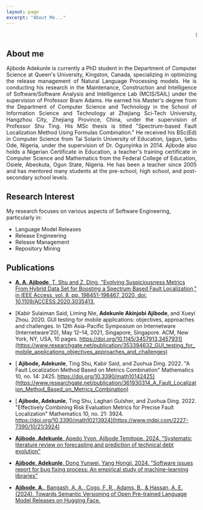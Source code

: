 ```yaml
---
layout: page
excerpt: "About Me..."
---
```


<marquee behavior="scroll" direction="left">DAILY MANNA: What have you achieved today???</marquee>


## About me
<div align="justify"> 
Ajibode Adekunle is currently a PhD student in the Department of Computer Science at Queen's University, Kingston, Canada, specializing in optimizing the release management of Natural Language Processing models. He is conducting his research in the Maintenance, Construction and Intelligence of Software/Software Analysis and Intelligence Lab (MCIS/SAIL) under the supervision of Professor Bram Adams.
He earned his Master's degree from the Department of Computer Science and Technology in the School of Information Science and Technology at Zhejiang Sci-Tech University, Hangzhou City, Zhejiang Province, China, under the supervision of Professor Shu Ting. His MSc thesis is titled "Spectrum-based Fault Localization Method Using Formulas Combination."
He received his BSc(Ed) in Computer Science from Tai Solarin University of Education, Ijagun, Ijebu Ode, Nigeria, under the supervision of Dr. Ogunyinka in 2014.
Ajibode also holds a Nigerian Certificate in Education, a teacher's training certificate in Computer Science and Mathematics from the Federal College of Education, Osiele, Abeokuta, Ogun State, Nigeria.
He has been a teacher since 2005 and has mentored many students at the pre-school, high school, and post-secondary school levels. 
</div>

## Research Interest
My research focuses on various aspects of Software Engineering, particularly in:
- Language Model Releases
- Release Engineering
- Release Management
- Repository Mining


## Publications
- [<strong> A. A. Ajibode</strong>, T. Shu and Z. Ding, "Evolving Suspiciousness Metrics From Hybrid Data Set for Boosting a
Spectrum Based Fault Localization," in IEEE Access, vol. 8, pp. 198451-198467, 2020, doi: 10.1109/ACCESS.2020.3035413.](https://drive.google.com/file/d/1J4Tb-Bp5geYosHp9vILNBaJThIEekReX/view?usp=sharing)

- [Kabir Sulaiman Said, Liming Nie, <strong>Adekunle Akinjobi Ajibode</strong>, and Xueyi Zhou. 2020. GUI testing for mobile applications: objectives, approaches and challenges. In 12th Asia-Pacific Symposium on Internetware (Internetware’20), May 12–14, 2021, Singapore, Singapore. ACM, New York, NY, USA, 10 pages. https://doi.org/10.1145/3457913.3457931](https://www.researchgate.net/publication/353394632_GUI_testing_for_mobile_applications_objectives_approaches_and_challenges)

- [<strong> Ajibode, Adekunle</strong>, Ting Shu, Kabir Said, and Zuohua Ding. 2022. "A Fault Localization Method Based on Metrics Combination" Mathematics 10, no. 14: 2425. https://doi.org/10.3390/math10142425](https://www.researchgate.net/publication/361930314_A_Fault_Localization_Method_Based_on_Metrics_Combination)

- [<strong> Ajibode, Adekunle</strong>, Ting Shu, Laghari Gulsher, and Zuohua Ding. 2022. "Effectively Combining Risk Evaluation Metrics for Precise Fault Localization" Mathematics 10, no. 21: 3924. https://doi.org/10.3390/math10213924](https://www.mdpi.com/2227-7390/10/21/3924)
  
- [<strong> Ajibode, Adekunle</strong>, Apedo Yvon, Ajibode Temitope. 2024. "Systematic literature review on forecasting and prediction of technical debt evolution"](https://arxiv.org/abs/2406.12026)

- [<strong> Ajibode, Adekunle</strong>, Dong Yunwei, Yang Hongji. 2024. "Software issues report for bug fixing process: An empirical study of machine-learning libraries"](https://arxiv.org/abs/2312.06005)
 
- [<strong> Ajibode, A.</strong>, Bangash, A. A., Cogo, F. R., Adams, B., & Hassan, A. E. (2024). Towards Semantic Versioning of Open Pre-trained Language Model Releases on Hugging Face.](https://arxiv.org/abs/2409.10472)
 



